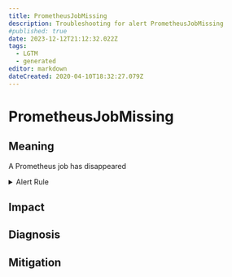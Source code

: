 ```yaml
---
title: PrometheusJobMissing
description: Troubleshooting for alert PrometheusJobMissing
#published: true
date: 2023-12-12T21:12:32.022Z
tags: 
  - LGTM
  - generated
editor: markdown
dateCreated: 2020-04-10T18:32:27.079Z
---
```


# PrometheusJobMissing

## Meaning
[//]: # "Short paragraph that explains what the alert means"
A Prometheus job has disappeared

<details>
  <summary>Alert Rule</summary>

{{% rule "prometheus-self-monitoring/prometheus-self-monitoring-internal.yml" "PrometheusJobMissing" %}}

<!-- Rule when generated

```yaml
alert: PrometheusJobMissing
expr: absent(up{job="prometheus"})
for: 0m
labels:
    severity: warning
annotations:
    summary: Prometheus job missing (instance {{ $labels.instance }})
    description: |-
        A Prometheus job has disappeared
          VALUE = {{ $value }}
          LABELS = {{ $labels }}
    runbook: https://github.com/srerun/prometheus-alerts/blob/main/content/runbooks/prometheus-self-monitoring-internal/PrometheusJobMissing.md

```

-->

</details>


## Impact
[//]: # "What could / will happen if the alert is not addressed"



## Diagnosis
[//]: # "Steps to take to identify the cause of the problem"



## Mitigation
[//]: # "The steps necessary to resolve the alert"
